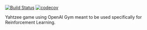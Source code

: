 [![Build Status](https://travis-ci.com/villebro/gym-yahtzee.svg?branch=master)](https://travis-ci.com/villebro/gym-yahtzee)
[![codecov](https://codecov.io/gh/villebro/gym-yahtzee/branch/master/graph/badge.svg)](https://codecov.io/gh/villebro/yahtzee)

Yahtzee game using OpenAI Gym meant to be used specifically for Reinforcement Learning.
